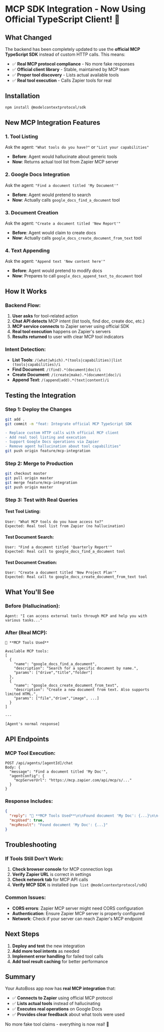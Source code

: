 # MCP SDK Integration - Now Using Official TypeScript Client! 🚀

## What Changed

The backend has been completely updated to use the **official MCP TypeScript SDK** instead of custom HTTP calls. This means:

- ✅ **Real MCP protocol compliance** - No more fake responses
- ✅ **Official client library** - Stable, maintained by MCP team
- ✅ **Proper tool discovery** - Lists actual available tools
- ✅ **Real tool execution** - Calls Zapier tools for real

## Installation

```bash
npm install @modelcontextprotocol/sdk
```

## New MCP Integration Features

### 1. **Tool Listing**
Ask the agent: `"What tools do you have?"` or `"List your capabilities"`
- **Before**: Agent would hallucinate about generic tools
- **Now**: Returns actual tool list from Zapier MCP server

### 2. **Google Docs Integration**
Ask the agent: `"Find a document titled 'My Document'"`
- **Before**: Agent would pretend to search
- **Now**: Actually calls `google_docs_find_a_document` tool

### 3. **Document Creation**
Ask the agent: `"Create a document titled 'New Report'"`
- **Before**: Agent would claim to create docs
- **Now**: Actually calls `google_docs_create_document_from_text` tool

### 4. **Text Appending**
Ask the agent: `"Append text 'New content here'"`
- **Before**: Agent would pretend to modify docs
- **Now**: Prepares to call `google_docs_append_text_to_document` tool

## How It Works

### **Backend Flow:**
1. **User asks** for tool-related action
2. **Chat API detects** MCP intent (list tools, find doc, create doc, etc.)
3. **MCP service connects** to Zapier server using official SDK
4. **Real tool execution** happens on Zapier's servers
5. **Results returned** to user with clear MCP tool indicators

### **Intent Detection:**
- **List Tools**: `/(what|which).*(tools|capabilities)|list (tools|capabilities)/i`
- **Find Document**: `/(find).*(document|doc)/i`
- **Create Document**: `/(create|make).*(document|doc)/i`
- **Append Text**: `/(append|add).*(text|content)/i`

## Testing the Integration

### **Step 1: Deploy the Changes**
```bash
git add .
git commit -m "feat: Integrate official MCP TypeScript SDK

- Replace custom HTTP calls with official MCP client
- Add real tool listing and execution
- Support Google Docs operations via Zapier
- Remove agent hallucination about tool capabilities"
git push origin feature/mcp-integration
```

### **Step 2: Merge to Production**
```bash
git checkout master
git pull origin master
git merge feature/mcp-integration
git push origin master
```

### **Step 3: Test with Real Queries**

#### **Test Tool Listing:**
```
User: "What MCP tools do you have access to?"
Expected: Real tool list from Zapier (no hallucination)
```

#### **Test Document Search:**
```
User: "Find a document titled 'Quarterly Report'"
Expected: Real call to google_docs_find_a_document tool
```

#### **Test Document Creation:**
```
User: "Create a document titled 'New Project Plan'"
Expected: Real call to google_docs_create_document_from_text tool
```

## What You'll See

### **Before (Hallucination):**
```
Agent: "I can access external tools through MCP and help you with various tasks..."
```

### **After (Real MCP):**
```
🔧 **MCP Tools Used**

Available MCP tools:
[
  {
    "name": "google_docs_find_a_document",
    "description": "Search for a specific document by name.",
    "params": ["drive","title","folder"]
  },
  {
    "name": "google_docs_create_document_from_text",
    "description": "Create a new document from text. Also supports limited HTML.",
    "params": ["file","drive","image", ...]
  }
]

---

[Agent's normal response]
```

## API Endpoints

### **MCP Tool Execution:**
```
POST /api/agents/[agentId]/chat
Body: {
  "message": "Find a document titled 'My Doc'",
  "agentConfig": {
    "mcpServerUrl": "https://mcp.zapier.com/api/mcp/s/..."
  }
}
```

### **Response Includes:**
```json
{
  "reply": "🔧 **MCP Tools Used**\n\nFound document 'My Doc': {...}\n\n---\n\n[Agent response]",
  "mcpUsed": true,
  "mcpResult": "Found document 'My Doc': {...}"
}
```

## Troubleshooting

### **If Tools Still Don't Work:**
1. **Check browser console** for MCP connection logs
2. **Verify Zapier URL** is correct in settings
3. **Check network tab** for MCP API calls
4. **Verify MCP SDK** is installed (`npm list @modelcontextprotocol/sdk`)

### **Common Issues:**
- **CORS errors**: Zapier MCP server might need CORS configuration
- **Authentication**: Ensure Zapier MCP server is properly configured
- **Network**: Check if your server can reach Zapier's MCP endpoint

## Next Steps

1. **Deploy and test** the new integration
2. **Add more tool intents** as needed
3. **Implement error handling** for failed tool calls
4. **Add tool result caching** for better performance

## Summary

Your AutoBoss app now has **real MCP integration** that:
- ✅ **Connects to Zapier** using official MCP protocol
- ✅ **Lists actual tools** instead of hallucinating
- ✅ **Executes real operations** on Google Docs
- ✅ **Provides clear feedback** about what tools were used

No more fake tool claims - everything is now real! 🎉 